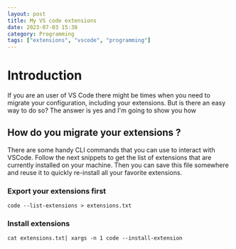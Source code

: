 ```yaml
---
layout: post
title: My VS code extensions
date: 2023-07-03 15:38
category: Programming
tags: ["extensions", "vscode", "programming"]
---
```


# Introduction
If you are an user of VS Code there might be times when you need to migrate your configuration, including your extensions. But is there an easy way to do so? The answer is yes and I'm going to show you how

## How do you migrate your extensions ?

There are some handy CLI commands that you can use to interact with VSCode. 
Follow the next snippets to get the list of extensions that are currently installed on your machine. Then you can save this file somewhere and reuse it to quickly re-install all your favorite extensions.

### Export your extensions first
```console
code --list-extensions > extensions.txt
```

### Install extensions

```console
cat extensions.txt| xargs -n 1 code --install-extension
```